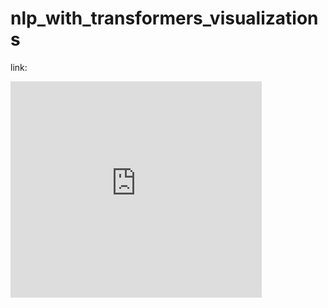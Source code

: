 # nlp_with_transformers_visualizations

link: 
<iframe width="402" height="346" frameborder="0" scrolling="no" src="https://um6p-my.sharepoint.com/personal/abderrazzak_bajjou_um6p_ma/_layouts/15/Doc.aspx?sourcedoc={1fb81423-1265-467e-8fa1-c92c3500a3f0}&action=embedview&wdAllowInteractivity=False&wdHideGridlines=True&wdHideHeaders=True&wdDownloadButton=True&wdInConfigurator=True&wdInConfigurator=True"></iframe>
